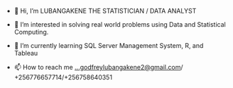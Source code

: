 - 👋 Hi, I’m LUBANGAKENE THE STATISTICIAN / DATA ANALYST
- 👀 I’m interested in solving real world problems using Data and Statistical Computing.
- 🌱 I’m currently learning SQL Server Management System, R, and Tableau

- 📫 How to reach me ...godfreylubangakene2@gmail.com/ +256776657714/+256758640351


<!---
lubangakenestatiscian/lubangakenestatiscian is a ✨ special ✨ repository because its `README.md` (this file) appears on your GitHub profile.
You can click the Preview link to take a look at your changes.
--->
